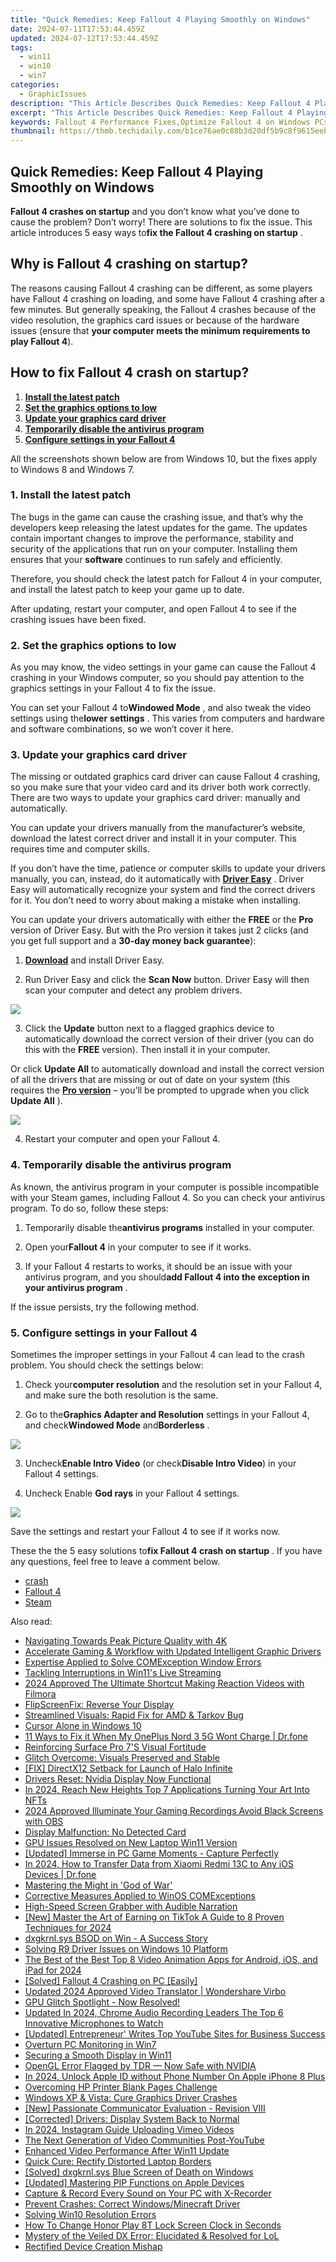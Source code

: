 ```yaml
---
title: "Quick Remedies: Keep Fallout 4 Playing Smoothly on Windows"
date: 2024-07-11T17:53:44.459Z
updated: 2024-07-12T17:53:44.459Z
tags:
  - win11
  - win10
  - win7
categories:
  - GraphicIssues
description: "This Article Describes Quick Remedies: Keep Fallout 4 Playing Smoothly on Windows"
excerpt: "This Article Describes Quick Remedies: Keep Fallout 4 Playing Smoothly on Windows"
keywords: Fallout 4 Performance Fixes,Optimize Fallout 4 on Windows PCs,Resolve Fallout 4 Crashes,Enhance Fallout 4 Gaming Experience,Fallout 4 System Tweaks for Windows,Streamline Fallout 4 Gameplay,Fallout 4 Stability Tips for PC Gaming
thumbnail: https://thmb.techidaily.com/b1ce76ae0c88b3d20df5b9c8f9615eeb430e607a937f57852fbde96fd0399adc.jpg
---
```


## Quick Remedies: Keep Fallout 4 Playing Smoothly on Windows

**Fallout 4 crashes on startup** and you don’t know what you’ve done to cause the problem? Don’t worry! There are solutions to fix the issue. This article introduces 5 easy ways to**fix the Fallout 4 crashing on startup** .

## Why is Fallout 4 crashing on startup?

 The reasons causing Fallout 4 crashing can be different, as some players have Fallout 4 crashing on loading, and some have Fallout 4 crashing after a few minutes. But generally speaking, the Fallout 4 crashes because of the video resolution, the graphics card issues or because of the hardware issues (ensure that **your computer meets the minimum requirements to play Fallout 4**).

## How to fix Fallout 4 crash on startup?

1. [**Install the latest patch**](#Way1)
2. [**Set the graphics options to low**](#Way5)
3. [**Update your graphics card driver**](#Way2)
4. [**Temporarily disable the antivirus program**](#Way3)
5. [**Configure settings in your Fallout 4**](#Way4)

 All the screenshots shown below are from Windows 10, but the fixes apply to Windows 8 and Windows 7.

### **1\. Install the latest patch**

 The bugs in the game can cause the crashing issue, and that’s why the developers keep releasing the latest updates for the game. The updates  contain important changes to improve the performance, stability and security of the applications that run on your computer. Installing them ensures that your **software**  continues to run safely and efficiently.

 Therefore, you should check the latest patch for Fallout 4 in your computer, and install the latest patch to keep your game up to date.

 After updating, restart your computer, and open Fallout 4 to see if the crashing issues have been fixed.

### **2\. Set the graphics options to low**

 As you may know, the video settings in your game can cause the Fallout 4 crashing in your Windows computer, so you should pay attention to the graphics settings in your Fallout 4 to fix the issue.

 You can set your Fallout 4 to**Windowed Mode** , and also tweak the video settings using the**lower** **settings** . This varies from computers and hardware and software combinations, so we won’t cover it here.

### **3\. Update your graphics card driver**

 The missing or outdated graphics card driver can cause Fallout 4 crashing, so you make sure that your video card and its driver both work correctly. There are two ways to update your graphics card driver: manually and automatically.

 You can update your drivers manually from the  manufacturer’s website, download the latest correct driver and install it in your computer. This requires time and computer skills.

 If you don’t have the time, patience or computer skills to update your drivers manually, you can, instead, do it automatically with **[Driver Easy](https://tools.techidaily.com/drivereasy/download/)**  . Driver Easy will automatically recognize your system and find the correct drivers for it. You don’t need to worry about making a mistake when installing.

 You can update your drivers automatically with either the **FREE**   or the **Pro**   version of Driver Easy. But with the Pro version it takes just 2 clicks (and you get full support and a **30-day money back guarantee**):

 1) **[Download](https://tools.techidaily.com/drivereasy/download/)**  and install Driver Easy.

 2) Run Driver Easy and click the **Scan Now**   button. Driver Easy will then scan your computer and detect any problem drivers.

![](https://images.drivereasy.com/wp-content/uploads/2018/05/img_5af033e1bbdc0.png)

 3) Click the **Update**   button next to a flagged graphics device to automatically download the correct version of their driver (you can do this with the **FREE**   version). Then install it in your computer.

 Or click **Update All**   to automatically download and install the correct version of all the drivers that are missing or out of date on your system (this requires the **[Pro version](https://tools.techidaily.com/drivereasy/download/)**  – you’ll be prompted to upgrade when you click **Update All** ).

![](https://images.drivereasy.com/wp-content/uploads/2018/03/img_5aa10ea1b4f5e.jpg)

4) Restart your computer and open your Fallout 4.

### **4\. Temporarily disable the antivirus program**

 As known, the antivirus program in your computer is possible incompatible with your Steam games, including Fallout 4\. So you can check your antivirus program. To do so, follow these steps:

 1) Temporarily disable the**antivirus programs** installed in your computer.

 2) Open your**Fallout 4** in your computer to see if it works.

 3) If your Fallout 4 restarts to works, it should be an issue with your antivirus program, and you should**add Fallout 4 into the exception in your antivirus program** .

If the issue persists, try the following method.

### **5\. Configure settings in your Fallout 4**

 Sometimes the improper settings in your Fallout 4 can lead to the crash problem. You should check the settings below:

 1) Check your**computer resolution** and the resolution set in your Fallout 4, and make sure the both resolution is the same.

 2) Go to the**Graphics Adapter and Resolution** settings in your Fallout 4, and check**Windowed Mode** and**Borderless** .

![](https://images.drivereasy.com/wp-content/uploads/2018/03/img_5abdd59344ec9.png)

 3) Uncheck**Enable Intro Video** (or check**Disable Intro Video**) in your Fallout 4 settings.

 4) Uncheck Enable **God rays** in your Fallout 4 settings.

![](https://images.drivereasy.com/wp-content/uploads/2018/03/img_5abdd817e89a3.jpg)

Save the settings and restart your Fallout 4 to see if it works now.

 These the the 5 easy solutions to**fix Fallout 4 crash on startup** . If you have any questions, feel free to leave a comment below.

* [crash](https://tools.techidaily.com/drivereasy/download/)
* [Fallout 4](https://tools.techidaily.com/drivereasy/download/)
* [Steam](https://tools.techidaily.com/drivereasy/download/)

<ins class="adsbygoogle"
     style="display:block"
     data-ad-format="autorelaxed"
     data-ad-client="ca-pub-7571918770474297"
     data-ad-slot="1223367746"></ins>



<ins class="adsbygoogle"
     style="display:block"
     data-ad-client="ca-pub-7571918770474297"
     data-ad-slot="8358498916"
     data-ad-format="auto"
     data-full-width-responsive="true"></ins>



<span class="atpl-alsoreadstyle">Also read:</span>
<div><ul>
<li><a href="https://graphic-issues.techidaily.com/navigating-towards-peak-picture-quality-with-4k/"><u>Navigating Towards Peak Picture Quality with 4K</u></a></li>
<li><a href="https://graphic-issues.techidaily.com/accelerate-gaming-and-workflow-with-updated-intelligent-graphic-drivers/"><u>Accelerate Gaming & Workflow with Updated Intelligent Graphic Drivers</u></a></li>
<li><a href="https://graphic-issues.techidaily.com/expertise-applied-to-solve-comexception-window-errors/"><u>Expertise Applied to Solve COMException Window Errors</u></a></li>
<li><a href="https://graphic-issues.techidaily.com/tackling-interruptions-in-win11s-live-streaming/"><u>Tackling Interruptions in Win11's Live Streaming</u></a></li>
<li><a href="https://smart-video-creator.techidaily.com/2024-approved-the-ultimate-shortcut-making-reaction-videos-with-filmora/"><u>2024 Approved The Ultimate Shortcut Making Reaction Videos with Filmora</u></a></li>
<li><a href="https://graphic-issues.techidaily.com/flipscreenfix-reverse-your-display/"><u>FlipScreenFix: Reverse Your Display</u></a></li>
<li><a href="https://graphic-issues.techidaily.com/streamlined-visuals-rapid-fix-for-amd-and-tarkov-bug/"><u>Streamlined Visuals: Rapid Fix for AMD & Tarkov Bug</u></a></li>
<li><a href="https://graphic-issues.techidaily.com/cursor-alone-in-windows-10/"><u>Cursor Alone in Windows 10</u></a></li>
<li><a href="https://howto.techidaily.com/11-ways-to-fix-it-when-my-oneplus-nord-3-5g-wont-charge-drfone-by-drfone-fix-android-problems-fix-android-problems/"><u>11 Ways to Fix it When My OnePlus Nord 3 5G Wont Charge | Dr.fone</u></a></li>
<li><a href="https://graphic-issues.techidaily.com/reinforcing-surface-pro-7s-visual-fortitude/"><u>Reinforcing Surface Pro 7'S Visual Fortitude</u></a></li>
<li><a href="https://graphic-issues.techidaily.com/glitch-overcome-visuals-preserved-and-stable/"><u>Glitch Overcome: Visuals Preserved and Stable</u></a></li>
<li><a href="https://graphic-issues.techidaily.com/fix-directx12-setback-for-launch-of-halo-infinite/"><u>[FIX] DirectX12 Setback for Launch of Halo Infinite</u></a></li>
<li><a href="https://graphic-issues.techidaily.com/drivers-reset-nvidia-display-now-functional/"><u>Drivers Reset: Nvidia Display Now Functional</u></a></li>
<li><a href="https://extra-guidance.techidaily.com/in-2024-reach-new-heights-top-7-applications-turning-your-art-into-nfts/"><u>In 2024, Reach New Heights  Top 7 Applications Turning Your Art Into NFTs</u></a></li>
<li><a href="https://desktop-recording.techidaily.com/2024-approved-illuminate-your-gaming-recordings-avoid-black-screens-with-obs/"><u>2024 Approved  Illuminate Your Gaming Recordings  Avoid Black Screens with OBS</u></a></li>
<li><a href="https://graphic-issues.techidaily.com/display-malfunction-no-detected-card/"><u>Display Malfunction: No Detected Card</u></a></li>
<li><a href="https://graphic-issues.techidaily.com/gpu-issues-resolved-on-new-laptop-win11-version/"><u>GPU Issues Resolved on New Laptop Win11 Version</u></a></li>
<li><a href="https://screen-capture.techidaily.com/updated-immerse-in-pc-game-moments-capture-perfectly/"><u>[Updated] Immerse in PC Game Moments - Capture Perfectly</u></a></li>
<li><a href="https://android-transfer.techidaily.com/in-2024-how-to-transfer-data-from-xiaomi-redmi-13c-to-any-ios-devices-drfone-by-drfone-transfer-from-android-transfer-from-android/"><u>In 2024, How to Transfer Data from Xiaomi Redmi 13C to Any iOS Devices | Dr.fone</u></a></li>
<li><a href="https://graphic-issues.techidaily.com/mastering-the-might-in-god-of-war/"><u>Mastering the Might in 'God of War'</u></a></li>
<li><a href="https://graphic-issues.techidaily.com/corrective-measures-applied-to-winos-comexceptions/"><u>Corrective Measures Applied to WinOS COMExceptions</u></a></li>
<li><a href="https://screen-capture.techidaily.com/high-speed-screen-grabber-with-audible-narration/"><u>High-Speed Screen Grabber with Audible Narration</u></a></li>
<li><a href="https://tiktok-clips.techidaily.com/new-master-the-art-of-earning-on-tiktok-a-guide-to-8-proven-techniques-for-2024/"><u>[New] Master the Art of Earning on TikTok  A Guide to 8 Proven Techniques for 2024</u></a></li>
<li><a href="https://graphic-issues.techidaily.com/dxgkrnlsys-bsod-on-win-a-success-story/"><u>dxgkrnl.sys BSOD on Win - A Success Story</u></a></li>
<li><a href="https://graphic-issues.techidaily.com/solving-r9-driver-issues-on-windows-10-platform/"><u>Solving R9 Driver Issues on Windows 10 Platform</u></a></li>
<li><a href="https://ai-video-apps.techidaily.com/the-best-of-the-best-top-8-video-animation-apps-for-android-ios-and-ipad-for-2024/"><u>The Best of the Best Top 8 Video Animation Apps for Android, iOS, and iPad for 2024</u></a></li>
<li><a href="https://graphic-issues.techidaily.com/solved-fallout-4-crashing-on-pc-easily/"><u>[Solved] Fallout 4 Crashing on PC [Easily]</u></a></li>
<li><a href="https://ai-voice-clone.techidaily.com/updated-2024-approved-video-translator-wondershare-virbo/"><u>Updated 2024 Approved Video Translator | Wondershare Virbo</u></a></li>
<li><a href="https://graphic-issues.techidaily.com/1719818203494-gpu-glitch-spotlight-now-resolved/"><u>GPU Glitch Spotlight - Now Resolved!</u></a></li>
<li><a href="https://sound-tweaking.techidaily.com/updated-in-2024-chrome-audio-recording-leaders-the-top-6-innovative-microphones-to-watch/"><u>Updated In 2024, Chrome Audio Recording Leaders The Top 6 Innovative Microphones to Watch</u></a></li>
<li><a href="https://youtube-clips.techidaily.com/updated-entrepreneur-writes-top-youtube-sites-for-business-success/"><u>[Updated] Entrepreneur' Writes  Top YouTube Sites for Business Success</u></a></li>
<li><a href="https://graphic-issues.techidaily.com/overturn-pc-monitoring-in-win7/"><u>Overturn PC Monitoring in Win7</u></a></li>
<li><a href="https://graphic-issues.techidaily.com/securing-a-smooth-display-in-win11/"><u>Securing a Smooth Display in Win11</u></a></li>
<li><a href="https://graphic-issues.techidaily.com/opengl-error-flagged-by-tdr-now-safe-with-nvidia/"><u>OpenGL Error Flagged by TDR — Now Safe with NVIDIA</u></a></li>
<li><a href="https://apple-account.techidaily.com/in-2024-unlock-apple-id-without-phone-number-on-apple-iphone-8-plus-by-drfone-ios/"><u>In 2024, Unlock Apple ID without Phone Number On Apple iPhone 8 Plus</u></a></li>
<li><a href="https://printer-issues.techidaily.com/overcoming-hp-printer-blank-pages-challenge/"><u>Overcoming HP Printer Blank Pages Challenge</u></a></li>
<li><a href="https://graphic-issues.techidaily.com/windows-xp-and-vista-cure-graphics-driver-crashes/"><u>Windows XP & Vista: Cure Graphics Driver Crashes</u></a></li>
<li><a href="https://remote-screen-capture.techidaily.com/new-passionate-communicator-evaluation-revision-viii/"><u>[New] Passionate Communicator Evaluation - Revision VIII</u></a></li>
<li><a href="https://graphic-issues.techidaily.com/corrected-drivers-display-system-back-to-normal/"><u>[Corrected] Drivers: Display System Back to Normal</u></a></li>
<li><a href="https://instagram-video-recordings.techidaily.com/in-2024-instagram-guide-uploading-vimeo-videos/"><u>In 2024, Instagram Guide  Uploading Vimeo Videos</u></a></li>
<li><a href="https://youtube-clips.techidaily.com/the-next-generation-of-video-communities-post-youtube/"><u>The Next Generation of Video Communities Post-YouTube</u></a></li>
<li><a href="https://graphic-issues.techidaily.com/enhanced-video-performance-after-win11-update/"><u>Enhanced Video Performance After Win11 Update</u></a></li>
<li><a href="https://graphic-issues.techidaily.com/quick-cure-rectify-distorted-laptop-borders/"><u>Quick Cure: Rectify Distorted Laptop Borders</u></a></li>
<li><a href="https://graphic-issues.techidaily.com/solved-dxgkrnlsys-blue-screen-of-death-on-windows/"><u>[Solved] dxgkrnl.sys Blue Screen of Death on Windows</u></a></li>
<li><a href="https://extra-skills.techidaily.com/updated-mastering-pip-functions-on-apple-devices/"><u>[Updated] Mastering PIP Functions on Apple Devices</u></a></li>
<li><a href="https://desktop-recording.techidaily.com/capture-and-record-every-sound-on-your-pc-with-x-recorder/"><u>Capture & Record Every Sound on Your PC with X-Recorder</u></a></li>
<li><a href="https://graphic-issues.techidaily.com/prevent-crashes-correct-windowsminecraft-driver/"><u>Prevent Crashes: Correct Windows/Minecraft Driver</u></a></li>
<li><a href="https://graphic-issues.techidaily.com/solving-win10-resolution-errors/"><u>Solving Win10 Resolution Errors</u></a></li>
<li><a href="https://unlock-android.techidaily.com/how-to-change-honor-play-8t-lock-screen-clock-in-seconds-by-drfone-android/"><u>How To Change Honor Play 8T Lock Screen Clock in Seconds</u></a></li>
<li><a href="https://graphic-issues.techidaily.com/mystery-of-the-veiled-dx-error-elucidated-and-resolved-for-lol/"><u>Mystery of the Veiled DX Error: Elucidated & Resolved for LoL</u></a></li>
<li><a href="https://graphic-issues.techidaily.com/rectified-device-creation-mishap/"><u>Rectified Device Creation Mishap</u></a></li>
</ul></div>
